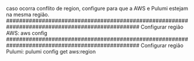 caso ocorra conflito de region, configure para que a AWS e Pulumi estejam na mesma região.
#################################################################################################
Configurar região AWS: aws config
#################################################################################################
Configurar região Pulumi: pulumi config get aws:region
